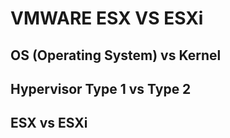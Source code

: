 # VMWARE ESX VS ESXi

## OS (Operating System) vs Kernel


## Hypervisor Type 1 vs Type 2

## ESX vs ESXi
